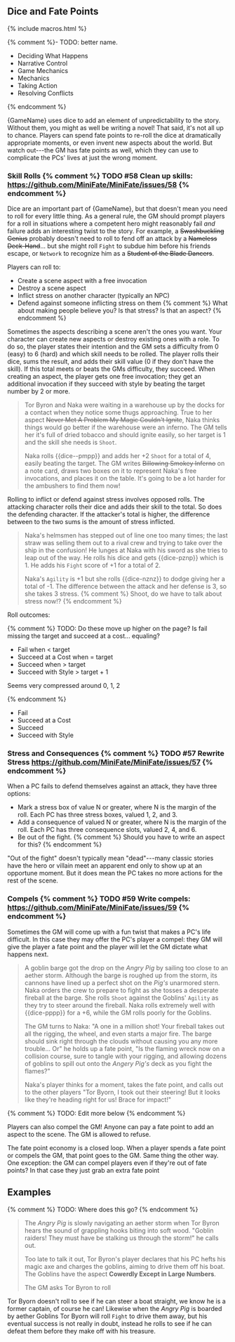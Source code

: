 ---
---
## Dice and Fate Points

{% include macros.html %}

{% comment %}- TODO: better name.

- Deciding What Happens
- Narrative Control
- Game Mechanics
- Mechanics
- Taking Action
- Resolving Conflicts

{% endcomment %}

{GameName} uses dice to add an element of unpredictability to the story. Without
them, you might as well be writing a novel! That said, it's not all up to
chance. Players can spend fate points to re-roll the dice at dramatically
appropriate moments, or even invent new aspects about the world. But watch
out---the GM has fate points as well, which they can use to complicate the
PCs' lives at just the wrong moment.

### Skill Rolls {% comment %} TODO #58 Clean up skills: https://github.com/MiniFate/MiniFate/issues/58 {% endcomment %}

Dice are an important part of {GameName}, but that doesn't mean you need to roll
for every little thing. As a general rule, the GM should prompt players for a
roll in situations where a competent hero might reasonably fail _and_ failure
adds an interesting twist to the story. For example, a ~~Swashbuckling
Genius~~ probably doesn't need to roll to fend off an attack by a ~~Nameless
Deck-Hand~~... but she might roll `Fight` to subdue him before his friends
escape, or `Network` to recognize him as a ~~Student of the Blade Dancers~~.

Players can roll to:

- Create a scene aspect with a free invocation
- Destroy a scene aspect
- Inflict stress on another character (typically an NPC)
- Defend against someone inflicting stress on them
{% comment %} What about making people believe you? Is that stress? Is that an aspect?
{% endcomment %}

Sometimes the aspects describing a scene aren't the ones you want. Your
character can create new aspects or destroy existing ones with a role. To do
so, the player states their intention and the GM sets a difficulty from 0
(easy) to 6 (hard) and which skill needs to be rolled. The player rolls their
dice, sums the result, and adds their skill value (0 if they don't have the
skill). If this total meets or beats the GMs difficulty, they succeed. When
creating an aspect, the player gets one free invocation; they get an
additional invocation if they succeed with style by beating the target number
by 2 or more.

> Tor Byron and Naka were waiting in a warehouse up by the docks for a contact
> when they notice some thugs approaching. True to her aspect ~~Never Met A
> Problem My Magic Couldn't Ignite~~, Naka thinks things would go better if
> the warehouse were an inferno. The GM tells her it's full of dried tobacco
> and should ignite easily, so her target is 1 and the skill she needs is
> `Shoot`.
>
> Naka rolls {{dice--pmpp}} and adds her +2 `Shoot` for a total of 4, easily
> beating the target. The GM writes ~~Billowing Smokey Inferno~~ on a note
> card, draws two boxes on it to represent Naka's free invocations, and places
> it on the table. It's going to be a lot harder for the ambushers to find
> them now!

Rolling to inflict or defend against stress involves opposed rolls. The
attacking character rolls their dice and adds their skill to the total. So
does the defending character. If the attacker's total is higher, the
difference between to the two sums is the amount of stress inflicted.

> Naka's helmsmen has stepped out of line one too many times; the last straw
> was selling them out to a rival crew and trying to take over the ship in the
> confusion! He lunges at Naka with his sword as she tries to leap out of the
> way. He rolls his dice and gets {{dice-pznp}} which is 1. He adds his
> `Fight` score of +1 for a total of 2.
>
> Naka's `Agility` is +1 but she rolls {{dice-nznz}} to dodge giving her a
> total of -1. The difference between the attack and her defense is 3, so she
> takes 3 stress.
{% comment %} Shoot, do we have to talk about stress now!? {% endcomment %}

Roll outcomes:

{% comment %} TODO: Do these move up higher on the page? Is fail missing the target and
succeed at a cost... equaling? 

- Fail when < target
- Succeed at a Cost when = target
- Succeed when > target
- Succeed with Style > target + 1 

Seems very compressed around 0, 1, 2

{% endcomment %}


- Fail
- Succeed at a Cost
- Succeed
- Succeed with Style

### Stress and Consequences {% comment %} TODO #57 Rewrite Stress https://github.com/MiniFate/MiniFate/issues/57 {% endcomment %}

When a PC fails to defend themselves against an attack, they have three options:

- Mark a stress box of value N or greater, where N is the margin of the roll.
  Each PC has three stress boxes, valued 1, 2, and 3.
- Add a consequence of valued N or greater, where N is the margin of the roll.
  Each PC has three consequence slots, valued 2, 4, and 6.
- Be out of the fight. {% comment %} Should you have to write an aspect for this? {% endcomment %}

"Out of the fight" doesn't typically mean "dead"---many classic stories have
the hero or villain meet an apparent end only to show up at an opportune
moment. But it does mean the PC takes no more actions for the rest of the
scene.

### Compels {% comment %} TODO #59 Write compels: https://github.com/MiniFate/MiniFate/issues/59 {% endcomment %}

Sometimes the GM will come up with a fun twist that makes a PC's life
difficult. In this case they may offer the PC's player a compel: they GM will
give the player a fate point and the player will let the GM dictate what
happens next.

> A goblin barge got the drop on the _Angry Pig_ by sailing too close to an
> aether storm. Although the barge is roughed up from the storm, its cannons
> have lined up a perfect shot on the _Pig's_ unarmored stern. Naka orders the
> crew to prepare to fight as she tosses a desperate fireball at the barge.
> She rolls `Shoot` against the Goblins' `Agility` as they try to steer around
> the fireball. Naka rolls extremely well with {{dice-pppp}} for a +6, while
> the GM rolls poorly for the Goblins.
>
> The GM turns to Naka: "A one in a million shot! Your fireball takes out all
> the rigging, the wheel, and even starts a major fire. The barge should sink
> right through the clouds without causing you any more trouble... Or" he
> holds up a fate point, "Is the flaming wreck now on a collision course, sure
> to tangle with your rigging, and allowing dozens of goblins to spill out
> onto the _Angery Pig's_ deck as you fight the flames?"
>
> Naka's player thinks for a moment, takes the fate point, and calls out to
> the other players "Tor Byorn, I took out their steering! But it looks like
> they're heading right for us! Brace for impact!"

{% comment %} TODO: Edit more below {% endcomment %}

Players can also compel the GM! Anyone can pay a fate point to add an aspect
to the scene. The GM is allowed to refuse.

The fate point economy is a closed loop. When a player spends a fate point or
compels the GM, that point goes to the GM. Same thing the other way. One
exception: the GM can compel players even if they're out of fate points? In
that case they just grab an extra fate point

## Examples

{% comment %} TODO: Where does this go? {% endcomment %}

> The _Angry Pig_ is slowly navigating an aether storm when Tor Byron hears
> the sound of grappling hooks biting into soft wood. "Goblin raiders! They
> must have be stalking us through the storm!" he calls out.
>
> Too late to talk it out, Tor Byron's player declares that his PC hefts his
> magic axe and charges the goblins, aiming to drive them off his boat. The
> Goblins have the aspect **Cowerdly Except in Large Numbers**.
>
> The GM asks Tor Byron to roll

Tor Byorn doesn't roll to see if he can steer a boat straight, we know he is a
former captain, of course he can! Likewise when the _Angry Pig_ is boarded by
aether Goblins Tor Byorn will roll `Fight` to drive them away, but his
eventual success is not really in doubt, instead he rolls to see if he can
defeat them before they make off with his treasure.
